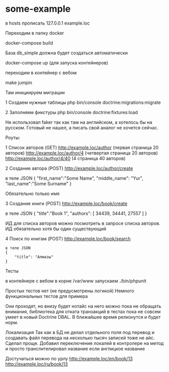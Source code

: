# some-example
в hosts прописать 
127.0.0.1 example.loc

Переходим в папку docker 

docker-compose build

База db_simple должна будет создаться автоматически

docker-compose up (для запуска контейнеров)

переходим в контейнер с вебом 

make jumpin

Там инициируем миграции

1 Создаем нужные таблицы 
   php bin/console doctrine:migrations:migrate
   
2 Заполняем фикстуры
    php bin/console doctrine:fixtures:load
    
Не использовал faker так как там на английском, а хотелось бы на русском. Готовый не нашел, а писать свой аналог не хочется сейчас.

Роуты:

1 Список авторов (GET)
  http://example.loc/author  (первая страница 20 авторов)
  http://example.loc/author/4 (четвертая страница 20 авторов)
  http://example.loc/author/4/40 (4 страница 40 авторов)
 
2 Создание автора (POST)
  http://example.loc/author/create 
  
  в теле JSON 
  {
      "first_name":"Some Name",
      "middle_name": "Yur",
      "last_name":"Some Surname"
  }

  Обязательно только имя
  
3 Создание книги (POST)
  http://example.loc/book/create
  
  в теле JSON
  {
      "title":"Book 1",
      "authors": [
          34439, 34441, 27557
      ]
  }
  
  ИД для списка авторов можно посмотреть в запросе списка авторов. ИД обязательно хотя бы один существующий
  
4 Поиск по книгам (POST)
    http://example.loc/book/search
    
    в теле JSON
    {
        "title": "Алмазы"
    }
    
      
Тесты

в контейнере с вебом в корне /var/www запускаем 
./bin/phpunit

Простых тестов нет (не предусмотрены логикой)
Немного функциональных тестов для примера

Они проходят, но внизу будет нотайс на него можно пока не обращать внимания, библиотека для отката транзакций в тестах 
пока не совсем умеет в новый Doctrine DBAL. В ближайшее время релизнутся и будет норм.

Локализация
Так как в БД не делал отдельного поля под перевод и создавать файл перевода на несколько тысяч записей тоже не айс. Сделал проще. 
Добавил переключение локалей в контролере на метод и просто транслителировал название если англицкое название

Достучаться можно по урлу
http://example.loc/en/book/13
http://example.loc/ru/book/13
